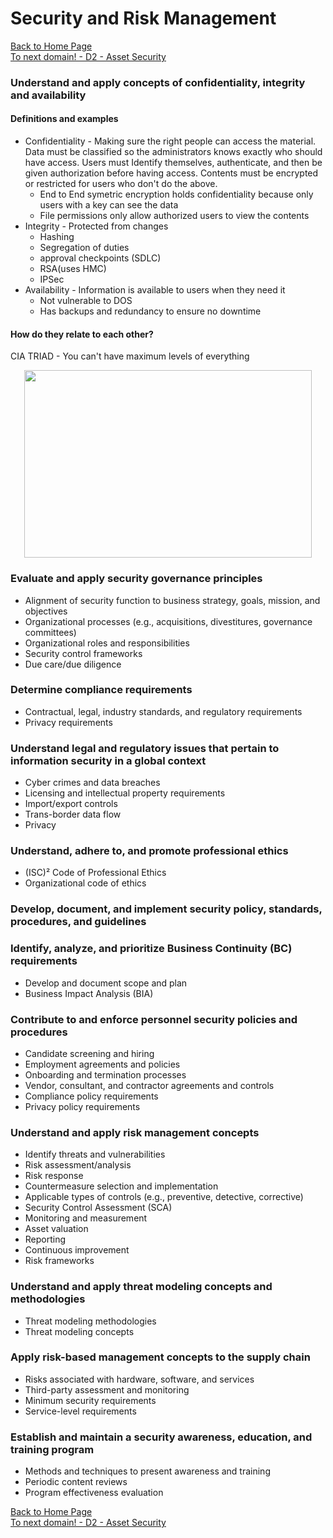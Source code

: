 # Security and Risk Management

[Back to Home Page](https://github.com/so87/CISSP-Cheat-Sheet-) <br />
[To next domain! - D2 - Asset Security](https://github.com/so87/CISSP-Cheat-Sheet-/blob/master/D2%20-%20Asset%20Security.md) <br />

### Understand and apply concepts of confidentiality, integrity and availability
#### Definitions and examples
* Confidentiality - Making sure the right people can access the material.  Data must be classified so the administrators knows exactly who should have access.  Users must Identify themselves, authenticate, and then be given authorization before having access.  Contents must be encrypted or restricted for users who don't do the above.
  * End to End symetric encryption holds confidentiality because only users with a key can see the data
  * File permissions only allow authorized users to view the contents
* Integrity - Protected from changes
  * Hashing
  * Segregation of duties
  * approval checkpoints (SDLC)
  * RSA(uses HMC)
  * IPSec
* Availability - Information is available to users when they need it
  * Not vulnerable to DOS
  * Has backups and redundancy to ensure no downtime
  
#### How do they relate to each other?
CIA TRIAD - You can't have maximum levels of everything
<p align="center">
  <img width="460" height="300" src="https://downgrade.org/wp-content/uploads/2006/10/figure2.gif">
</p>


### Evaluate and apply security governance principles
* Alignment of security function to business strategy, goals, mission, and objectives
* Organizational processes (e.g., acquisitions, divestitures, governance committees)
* Organizational roles and responsibilities
* Security control frameworks
* Due care/due diligence

### Determine compliance requirements
* Contractual, legal, industry standards, and regulatory requirements
* Privacy requirements

### Understand legal and regulatory issues that pertain to information security in a global context
* Cyber crimes and data breaches
* Licensing and intellectual property requirements
* Import/export controls
* Trans-border data flow
* Privacy

### Understand, adhere to, and promote professional ethics
* (ISC)² Code of Professional Ethics
* Organizational code of ethics

### Develop, document, and implement security policy, standards, procedures, and guidelines


### Identify, analyze, and prioritize Business Continuity (BC) requirements
* Develop and document scope and plan
* Business Impact Analysis (BIA)

### Contribute to and enforce personnel security policies and procedures
* Candidate screening and hiring
* Employment agreements and policies
* Onboarding and termination processes
* Vendor, consultant, and contractor agreements and controls
* Compliance policy requirements
* Privacy policy requirements

### Understand and apply risk management concepts
* Identify threats and vulnerabilities
* Risk assessment/analysis
* Risk response
* Countermeasure selection and implementation
* Applicable types of controls (e.g., preventive, detective, corrective)
* Security Control Assessment (SCA)
* Monitoring and measurement
* Asset valuation
* Reporting
* Continuous improvement
* Risk frameworks

### Understand and apply threat modeling concepts and methodologies
* Threat modeling methodologies
* Threat modeling concepts

### Apply risk-based management concepts to the supply chain
* Risks associated with hardware, software, and services
* Third-party assessment and monitoring
* Minimum security requirements
* Service-level requirements

### Establish and maintain a security awareness, education, and training program
* Methods and techniques to present awareness and training
* Periodic content reviews
* Program effectiveness evaluation


[Back to Home Page](https://github.com/so87/CISSP-Cheat-Sheet-) <br />
[To next domain! - D2 - Asset Security](https://github.com/so87/CISSP-Cheat-Sheet-/blob/master/D2%20-%20Asset%20Security.md) <br />
